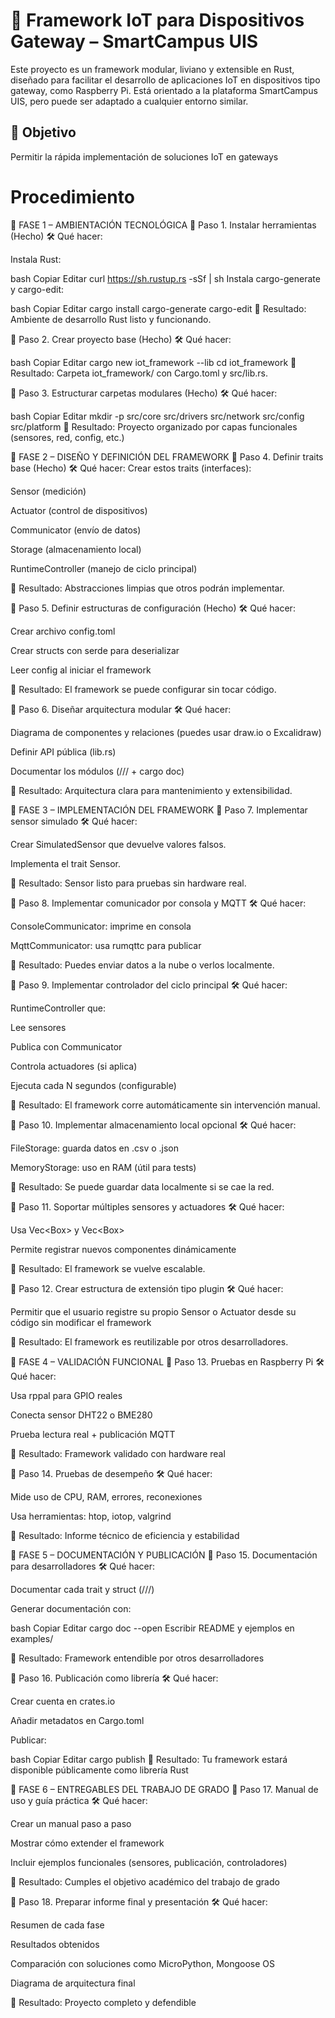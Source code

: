 # 📡 Framework IoT para Dispositivos Gateway – SmartCampus UIS

Este proyecto es un framework modular, liviano y extensible en Rust, diseñado para facilitar el desarrollo de aplicaciones IoT en dispositivos tipo gateway, como Raspberry Pi. Está orientado a la plataforma SmartCampus UIS, pero puede ser adaptado a cualquier entorno similar.


## 🎯 Objetivo

Permitir la rápida implementación de soluciones IoT en gateways

# Procedimiento
🧭 FASE 1 – AMBIENTACIÓN TECNOLÓGICA
🔹 Paso 1. Instalar herramientas (Hecho)
🛠 Qué hacer:

Instala Rust:

bash
Copiar
Editar
curl https://sh.rustup.rs -sSf | sh
Instala cargo-generate y cargo-edit:

bash
Copiar
Editar
cargo install cargo-generate cargo-edit
🎯 Resultado: Ambiente de desarrollo Rust listo y funcionando.

🔹 Paso 2. Crear proyecto base (Hecho)
🛠 Qué hacer:

bash
Copiar
Editar
cargo new iot_framework --lib
cd iot_framework
🎯 Resultado: Carpeta iot_framework/ con Cargo.toml y src/lib.rs.

🔹 Paso 3. Estructurar carpetas modulares (Hecho)
🛠 Qué hacer:

bash
Copiar
Editar
mkdir -p src/core src/drivers src/network src/config src/platform
🎯 Resultado: Proyecto organizado por capas funcionales (sensores, red, config, etc.)

🧭 FASE 2 – DISEÑO Y DEFINICIÓN DEL FRAMEWORK
🔹 Paso 4. Definir traits base (Hecho)
🛠 Qué hacer: Crear estos traits (interfaces):

Sensor (medición)

Actuator (control de dispositivos)

Communicator (envío de datos)

Storage (almacenamiento local)

RuntimeController (manejo de ciclo principal)

🎯 Resultado: Abstracciones limpias que otros podrán implementar.

🔹 Paso 5. Definir estructuras de configuración (Hecho)
🛠 Qué hacer:

Crear archivo config.toml

Crear structs con serde para deserializar

Leer config al iniciar el framework

🎯 Resultado: El framework se puede configurar sin tocar código.

🔹 Paso 6. Diseñar arquitectura modular
🛠 Qué hacer:

Diagrama de componentes y relaciones (puedes usar draw.io o Excalidraw)

Definir API pública (lib.rs)

Documentar los módulos (/// + cargo doc)

🎯 Resultado: Arquitectura clara para mantenimiento y extensibilidad.

🧭 FASE 3 – IMPLEMENTACIÓN DEL FRAMEWORK
🔹 Paso 7. Implementar sensor simulado
🛠 Qué hacer:

Crear SimulatedSensor que devuelve valores falsos.

Implementa el trait Sensor.

🎯 Resultado: Sensor listo para pruebas sin hardware real.

🔹 Paso 8. Implementar comunicador por consola y MQTT
🛠 Qué hacer:

ConsoleCommunicator: imprime en consola

MqttCommunicator: usa rumqttc para publicar

🎯 Resultado: Puedes enviar datos a la nube o verlos localmente.

🔹 Paso 9. Implementar controlador del ciclo principal
🛠 Qué hacer:

RuntimeController que:

Lee sensores

Publica con Communicator

Controla actuadores (si aplica)

Ejecuta cada N segundos (configurable)

🎯 Resultado: El framework corre automáticamente sin intervención manual.

🔹 Paso 10. Implementar almacenamiento local opcional
🛠 Qué hacer:

FileStorage: guarda datos en .csv o .json

MemoryStorage: uso en RAM (útil para tests)

🎯 Resultado: Se puede guardar data localmente si se cae la red.

🔹 Paso 11. Soportar múltiples sensores y actuadores
🛠 Qué hacer:

Usa Vec<Box<dyn Sensor>> y Vec<Box<dyn Actuator>>

Permite registrar nuevos componentes dinámicamente

🎯 Resultado: El framework se vuelve escalable.

🔹 Paso 12. Crear estructura de extensión tipo plugin
🛠 Qué hacer:

Permitir que el usuario registre su propio Sensor o Actuator
desde su código sin modificar el framework

🎯 Resultado: El framework es reutilizable por otros desarrolladores.

🧭 FASE 4 – VALIDACIÓN FUNCIONAL
🔹 Paso 13. Pruebas en Raspberry Pi
🛠 Qué hacer:

Usa rppal para GPIO reales

Conecta sensor DHT22 o BME280

Prueba lectura real + publicación MQTT

🎯 Resultado: Framework validado con hardware real

🔹 Paso 14. Pruebas de desempeño
🛠 Qué hacer:

Mide uso de CPU, RAM, errores, reconexiones

Usa herramientas: htop, iotop, valgrind

🎯 Resultado: Informe técnico de eficiencia y estabilidad

🧭 FASE 5 – DOCUMENTACIÓN Y PUBLICACIÓN
🔹 Paso 15. Documentación para desarrolladores
🛠 Qué hacer:

Documentar cada trait y struct (///)

Generar documentación con:

bash
Copiar
Editar
cargo doc --open
Escribir README y ejemplos en examples/

🎯 Resultado: Framework entendible por otros desarrolladores

🔹 Paso 16. Publicación como librería
🛠 Qué hacer:

Crear cuenta en crates.io

Añadir metadatos en Cargo.toml

Publicar:

bash
Copiar
Editar
cargo publish
🎯 Resultado: Tu framework estará disponible públicamente como librería Rust

🧭 FASE 6 – ENTREGABLES DEL TRABAJO DE GRADO
🔹 Paso 17. Manual de uso y guía práctica
🛠 Qué hacer:

Crear un manual paso a paso

Mostrar cómo extender el framework

Incluir ejemplos funcionales (sensores, publicación, controladores)

🎯 Resultado: Cumples el objetivo académico del trabajo de grado

🔹 Paso 18. Preparar informe final y presentación
🛠 Qué hacer:

Resumen de cada fase

Resultados obtenidos

Comparación con soluciones como MicroPython, Mongoose OS

Diagrama de arquitectura final

🎯 Resultado: Proyecto completo y defendible
